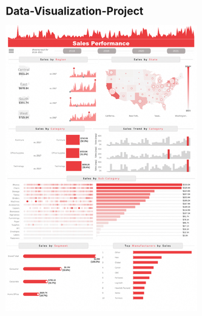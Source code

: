 # Data-Visualization-Project
![Here is the screenshot for this project](/Tableau_Visualzation_screenshot.jpeg)
